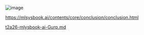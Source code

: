 ![image](https://github.com/user-attachments/assets/95dbf932-8565-4aea-ac6f-9de4ad7fcc34)

https://mlsysbook.ai/contents/core/conclusion/conclusion.html

<a href="t1a12-Objects-Structs-Gurp.html">t2a26-mlysbook-ai-Gurp.md</a>
